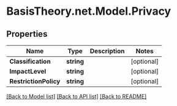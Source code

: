 # BasisTheory.net.Model.Privacy

## Properties

Name | Type | Description | Notes
------------ | ------------- | ------------- | -------------
**Classification** | **string** |  | [optional] 
**ImpactLevel** | **string** |  | [optional] 
**RestrictionPolicy** | **string** |  | [optional] 

[[Back to Model list]](../README.md#documentation-for-models) [[Back to API list]](../README.md#documentation-for-api-endpoints) [[Back to README]](../README.md)

